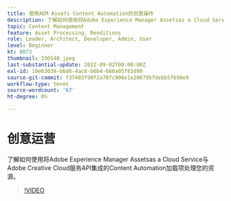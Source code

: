 ```yaml
---
title: 使用AEM Assets Content Automation的创意操作
description: 了解如何使用将Adobe Experience Manager Assetsas a Cloud Service与Adobe Creative Cloud服务API集成的Content Automation加载项处理您的资源。
topic: Content Management
feature: Asset Processing, Renditions
role: Leader, Architect, Developer, Admin, User
level: Beginner
kt: 8073
thumbnail: 336540.jpeg
last-substantial-update: 2022-09-02T00:00:00Z
exl-id: 10e63038-b6d6-4ac6-b6b4-660a05f83d90
source-git-commit: f37483f90f2a707c906e1e206795fdebb5f698e9
workflow-type: tm+mt
source-wordcount: '67'
ht-degree: 0%

---
```


# 创意运营

了解如何使用将Adobe Experience Manager Assetsas a Cloud Service与Adobe Creative Cloud服务API集成的Content Automation加载项处理您的资源。

>[!VIDEO](https://video.tv.adobe.com/v/336540?quality=12&learn=on)
